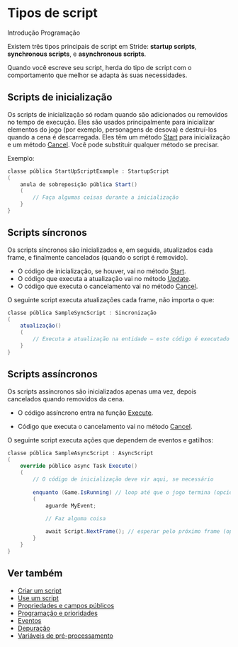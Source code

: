 # Tipos de script

<span class="badge text-bg-primary">Introdução</span>
<span class="badge text-bg-success">Programação</span>

Existem três tipos principais de script em Stride: **startup scripts**, **synchronous scripts**, e **asynchronous scripts**.

Quando você escreve seu script, herda do tipo de script com o comportamento que melhor se adapta às suas necessidades.

## Scripts de inicialização

Os scripts de inicialização só rodam quando são adicionados ou removidos no tempo de execução. Eles são usados principalmente para inicializar elementos do jogo (por exemplo, personagens de desova) e destruí-los quando a cena é descarregada. Eles têm um método [Start](xref:Stride.Engine.StartupScript.Start) para inicialização e um método [Cancel](xref:Stride.Engine.ScriptComponent.Cancel). Você pode substituir qualquer método se precisar.

Exemplo:

```cs
classe pública StartUpScriptExample : StartupScript
(
	anula de sobreposição pública Start()
	(
		// Faça algumas coisas durante a inicialização
	}
}
```

## Scripts síncronos

Os scripts síncronos são inicializados e, em seguida, atualizados cada frame, e finalmente cancelados (quando o script é removido).

* O código de inicialização, se houver, vai no método [Start](xref:Stride.Engine.StartupScript.Start).
* O código que executa a atualização vai no método [Update](xref:Stride.Engine.SyncScript.Update).
* O código que executa o cancelamento vai no método [Cancel](xref:Stride.Engine.ScriptComponent.Cancel).

O seguinte script executa atualizações cada frame, não importa o que:

```cs
classe pública SampleSyncScript : Sincronização
(        
	atualização()
	(
		// Executa a atualização na entidade — este código é executado cada quadro
	}
}
```

## Scripts assíncronos

Os scripts assíncronos são inicializados apenas uma vez, depois cancelados quando removidos da cena.

* O código assíncrono entra na função [Execute](xref:Stride.Engine.AsyncScript.Execute).

* Código que executa o cancelamento vai no método [Cancel](xref:Stride.Engine.ScriptComponent.Cancel).

O seguinte script executa ações que dependem de eventos e gatilhos:

```cs
classe pública SampleAsyncScript : AsyncScript
(        
	override público async Task Execute() 
	(
		// O código de inicialização deve vir aqui, se necessário
		
		enquanto (Game.IsRunning) // loop até que o jogo termina (opcional dependendo do script)
		(
			aguarde MyEvent;

			// Faz alguma coisa
			
			await Script.NextFrame(); // esperar pelo próximo frame (opcional dependendo do script)
		}
	}
}
```

## Ver também

* [Criar um script](create-a-script.md)
* [Use um script](use-a-script.md)
* [Propriedades e campos públicos](public-properties-and-fields.md)
* [Programação e prioridades](scheduling-and-priorities.md)
* [Eventos](events.md)
* [Depuração](debugging.md)
* [Variáveis de pré-processamento](preprocessor-variables.md)